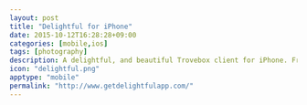 ```yaml
---
layout: post
title: "Delightful for iPhone"
date: 2015-10-12T16:28:28+09:00
categories: [mobile,ios]
tags: [photography]
description: A delightful, and beautiful Trovebox client for iPhone. Free and Open Source.
icon: "delightful.png"
apptype: "mobile"
permalink: "http://www.getdelightfulapp.com/"
---
```

